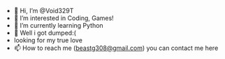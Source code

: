 - 👋 Hi, I’m @Void329T
- 👀 I’m interested in Coding, Games!
- 🌱 I’m currently learning Python
- 💞️ Well i got dumped:( 
- looking for my true love
- 📫 How to reach me (beastg308@gmail.com) you can contact me here

<!---
Void329T/Void329T is a ✨ special ✨ repository because its `README.md` (this file) appears on your GitHub profile.
You can click the Preview link to take a look at your changes.
--->
